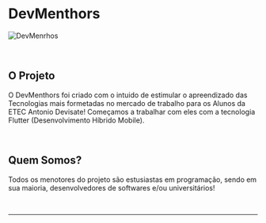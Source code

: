 # DevMenthors

![DevMenrhos](https://devmenthors.com.br/img/dev.svg)

<br />

## O Projeto
O DevMenthors foi criado com o intuido de estimular o apreendizado das Tecnologias mais formetadas no mercado de trabalho para os Alunos da ETEC Antonio Devisate!
Começamos a trabalhar com eles com a tecnologia Flutter (Desenvolvimento Híbrido Mobile).

<br />

## Quem Somos?
Todos os menotores do projeto são estusiastas em programação, sendo em sua maioria, desenvolvedores de softwares e/ou universitários!

<br />

---------------------------
